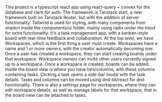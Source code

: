 This project is a typescript react app using react-query + convex for the database and clerk for auth. The framework is Tanstack start,
a new framework built on Tanstack Router, but with the addition of server functionality. Tailwind is used for styling, with many
components from shadcn inside the components/ui folder, mainly using radix under the hood for extra functionality.
It's a task management app, with a kanban-style board with real-time feedback and collaboration.
At the top level, we have Workspaces, which is the first thing a user must create.
Workspaces have a name and 1 or more owners, with the creator automatically becoming one.
Once a user has created a workspace, they can start creating boards under that workspace. Workspace owners can invite other users
currently signed up to a workspace. Once a workspace is created, boards can be added. Inside the board view is where you have
lists/columns, with these columns containing tasks. Clicking a task opens a side-bar modal with the task details.
Tasks and columns can be moved using dnd-kit/react for dnd functionality.
There is also a settings page for workspaces, where they can edit workspace details,
as well as manage labels for that workspace, that in the board view can be attached to tasks.
